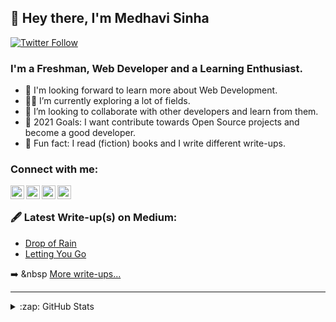 ## 👋 Hey there, I'm Medhavi Sinha
[![Twitter Follow](https://img.shields.io/twitter/follow/sassymedhavi?color=1DA1F2&logo=twitter&style=for-the-badge)](https://twitter.com/intent/follow?original_referer=https%3A%2F%2Fgithub.com%2Fsassymedhavi&screen_name=sassymedhavi)
### I'm a Freshman, Web Developer and a Learning Enthusiast.

- 🔭  I'm looking forward to learn more about Web Development.
- 🕵️‍♀️  I’m currently exploring a lot of fields.
- 👯  I’m looking to collaborate with other developers and learn from them.
- 🌸  2021 Goals: I want contribute towards Open Source projects and become a good developer.
- 💫  Fun fact: I read (fiction) books and I write different write-ups.

### Connect with me:

[<img align="left" alt="https://onemoremedhavi.medium.com/" width="22px" src="https://cdn.jsdelivr.net/npm/simple-icons@v3/icons/medium.svg" />][medium]
[<img align="left" alt="sassymedhavi | Twitter" width="22px" src="https://cdn.jsdelivr.net/npm/simple-icons@v3/icons/twitter.svg" />][twitter]
[<img align="left" alt="Medhavi Sinha | LinkedIn" width="22px" src="https://cdn.jsdelivr.net/npm/simple-icons@v3/icons/linkedin.svg" />][linkedin]
[<img align="left" alt="_medhavisinha_ | Instagram" width="22px" src="https://cdn.jsdelivr.net/npm/simple-icons@v3/icons/instagram.svg" />][instagram]


<br />

### 🖋 Latest Write-up(s) on Medium:

<!-- BLOG-POST-LIST:START -->
- [Drop of Rain](https://onemoremedhavi.medium.com/drop-of-rain-fc2c4c539aa6)
- [Letting You Go](https://onemoremedhavi.medium.com/im-letting-you-go-97c94bdd7ecd)
<!-- BLOG-POST-LIST:END -->

➡️ &nbsp [More write-ups...](https://onemoremedhavi.medium.com)

---

<details>
  <summary>:zap: GitHub Stats</summary>

  <img align="left" alt="medhavisinha's GitHub Stats" src="https://github-readme-stats.medhavisinha.vercel.app/api?username=medhavisinha&show_icons=true&hide_border=true" />

</details>

[medium]: https://onemoremedhavi.medium.com/
[twitter]: https://twitter.com/sassymedhavi
[instagram]: https://instagram.com/_medhavisinha_
[linkedin]: https://www.linkedin.com/in/medhavi-sinha-7b9a431ba/

